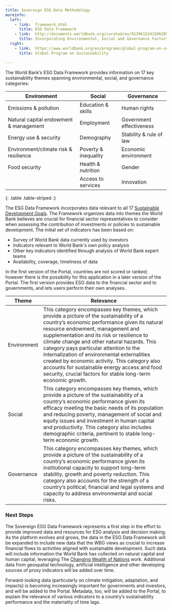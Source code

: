 ```yaml
---
title: Sovereign ESG Data Methodology
moreinfo:
  left:
    - link:  framework.html
      title: ESG Data Framework
    - link:  http://documents.worldbank.org/curated/en/913961524150628959
      title: Incorporating Environmental, Social and Governance Factors Into Fixed Income Investment
  right:
    - link:  https://www.worldbank.org/en/programs/global-program-on-sustainability
      title: Global Program on Sustainability

---
```



The World Bank’s ESG Data Framework provides information on 17
key sustainability themes spanning environmental, social, and governance
categories:

Environment                            | Social                 | Governance
-------------------------------------- | ---------------------- | ----------
Emissions & pollution                  | Education & skills     | Human rights
Natural capital endowment & management | Employment             | Government effectiveness
Energy use & security                  | Demography             | Stability & rule of law
Environment/climate risk & resilience  | Poverty & inequality   | Economic environment
Food security                          | Health & nutrition     | Gender
                                       | Access to services     | Innovation
{: .table .table-striped :}


The ESG Data Framework incorporates data relevant to all 17 [Sustainable
Development Goals][sdgs]. The Framework organizes data into themes the World Bank
believes are crucial for financial sector representatives to consider when
assessing the contribution of investments or policies to sustainable
development. The initial set of indicators has been based on:

* Survey of World Bank data currently used by investors
* Indicators relevant to World Bank's own policy analysis
* Other key indicators identified through analysis of World Bank expert teams
* Availability, coverage, timeliness of data

In the first version of the Portal, countries are not scored or ranked;
however there is the possibility for this application in a later version of the
Portal. The first version provides ESG data to the financial sector and to
governments, and lets users perform their own analyses.

<table class="table">
<thead><tr><th>Theme</th><th>Relevance</th></tr></thead>
<tbody>
<tr>
<td>Environment</td>
<td>This category encompasses key themes, which provide a picture of the
sustainability of a country’s economic performance given its natural resource
endowment, management and supplementation and its risk or resilience to climate
change and other natural hazards. This category pays particular attention to
the internalization of environmental externalities created by economic
activity. This category also accounts for sustainable energy access and food
security, crucial factors for stable long-term economic growth.</td>
</tr>
<tr>
<td>Social</td>
<td>This category encompasses key themes, which provide a picture of the
sustainability of a country’s economic performance given its efficacy meeting
the basic needs of its population and reducing poverty, management of social
and equity issues and investment in human capital and productivity. This
category also includes demographic criteria, pertinent to stable long-term
economic growth.</td>
</tr>
<tr>
<td>Governance</td>
<td>This category encompasses key themes, which provide a picture of the
sustainability of a country’s economic performance given its institutional
capacity to support long-term stability, growth and poverty reduction. This
category also accounts for the strength of a country’s political, financial and
legal systems and capacity to address environmental and social risks.</td>
</tr>
</tbody></table>

### Next Steps ###

The Sovereign ESG Data Framework represents a first step in the effort to
provide improved data and resources for ESG analysis and decision making. As
the platform evolves and grows, the data in the ESG Data Framework will be expanded
to include new data that the WBG views as crucial to increase financial
flows to activities aligned with sustainable development. Such data will
include information the World Bank has collected on natural capital and human
capital, leveraging The [Changing Wealth of Nations][won] work. Additional data from
geospatial technology, artificial intelligence and other developing sources of
proxy indicators will be added over time.

Forward-looking data (particularly on climate mitigation, adaptation, and
impacts) is becoming increasingly important for governments and investors, and
will be added to the Portal. Metadata, too, will be added to the Portal, to
explain the relevance of various indicators to a country’s sustainability
performance and the materiality of time lags.

[sdgs]: https://www.un.org/sustainabledevelopment/sustainable-development-goals
[won]:  https://openknowledge.worldbank.org/handle/10986/29001

